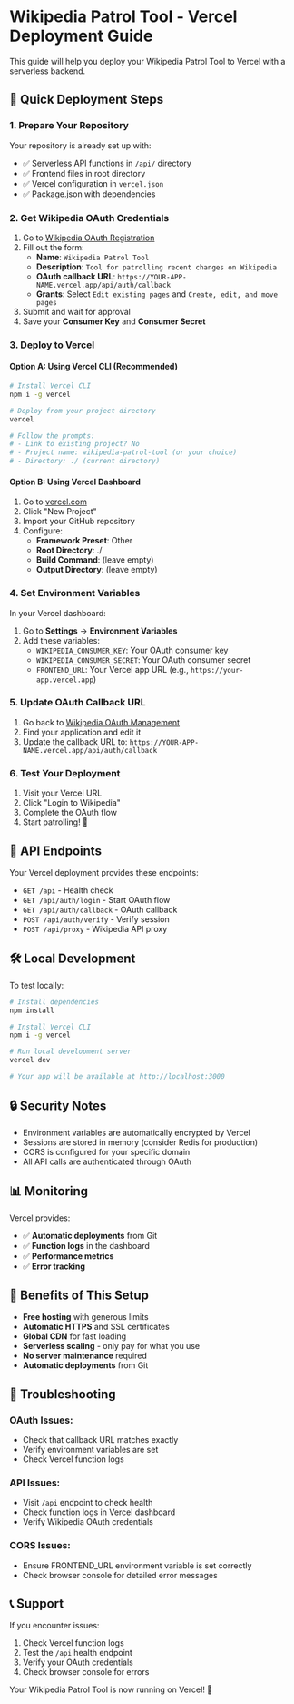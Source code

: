 # Wikipedia Patrol Tool - Vercel Deployment Guide

This guide will help you deploy your Wikipedia Patrol Tool to Vercel with a serverless backend.

## 🚀 Quick Deployment Steps

### 1. **Prepare Your Repository**
Your repository is already set up with:
- ✅ Serverless API functions in `/api/` directory
- ✅ Frontend files in root directory
- ✅ Vercel configuration in `vercel.json`
- ✅ Package.json with dependencies

### 2. **Get Wikipedia OAuth Credentials**
1. Go to [Wikipedia OAuth Registration](https://meta.wikimedia.org/wiki/Special:OAuthConsumerRegistration/propose)
2. Fill out the form:
   - **Name**: `Wikipedia Patrol Tool`
   - **Description**: `Tool for patrolling recent changes on Wikipedia`
   - **OAuth callback URL**: `https://YOUR-APP-NAME.vercel.app/api/auth/callback`
   - **Grants**: Select `Edit existing pages` and `Create, edit, and move pages`
3. Submit and wait for approval
4. Save your **Consumer Key** and **Consumer Secret**

### 3. **Deploy to Vercel**

#### Option A: Using Vercel CLI (Recommended)
```bash
# Install Vercel CLI
npm i -g vercel

# Deploy from your project directory
vercel

# Follow the prompts:
# - Link to existing project? No
# - Project name: wikipedia-patrol-tool (or your choice)
# - Directory: ./ (current directory)
```

#### Option B: Using Vercel Dashboard
1. Go to [vercel.com](https://vercel.com)
2. Click "New Project"
3. Import your GitHub repository
4. Configure:
   - **Framework Preset**: Other
   - **Root Directory**: ./
   - **Build Command**: (leave empty)
   - **Output Directory**: (leave empty)

### 4. **Set Environment Variables**
In your Vercel dashboard:
1. Go to **Settings** → **Environment Variables**
2. Add these variables:
   - `WIKIPEDIA_CONSUMER_KEY`: Your OAuth consumer key
   - `WIKIPEDIA_CONSUMER_SECRET`: Your OAuth consumer secret
   - `FRONTEND_URL`: Your Vercel app URL (e.g., `https://your-app.vercel.app`)

### 5. **Update OAuth Callback URL**
1. Go back to [Wikipedia OAuth Management](https://meta.wikimedia.org/wiki/Special:OAuthListConsumers)
2. Find your application and edit it
3. Update the callback URL to: `https://YOUR-APP-NAME.vercel.app/api/auth/callback`

### 6. **Test Your Deployment**
1. Visit your Vercel URL
2. Click "Login to Wikipedia"
3. Complete the OAuth flow
4. Start patrolling! 🎉

## 🔧 **API Endpoints**

Your Vercel deployment provides these endpoints:

- `GET /api` - Health check
- `GET /api/auth/login` - Start OAuth flow
- `GET /api/auth/callback` - OAuth callback
- `POST /api/auth/verify` - Verify session
- `POST /api/proxy` - Wikipedia API proxy

## 🛠️ **Local Development**

To test locally:

```bash
# Install dependencies
npm install

# Install Vercel CLI
npm i -g vercel

# Run local development server
vercel dev

# Your app will be available at http://localhost:3000
```

## 🔒 **Security Notes**

- Environment variables are automatically encrypted by Vercel
- Sessions are stored in memory (consider Redis for production)
- CORS is configured for your specific domain
- All API calls are authenticated through OAuth

## 📊 **Monitoring**

Vercel provides:
- ✅ **Automatic deployments** from Git
- ✅ **Function logs** in the dashboard
- ✅ **Performance metrics**
- ✅ **Error tracking**

## 🎯 **Benefits of This Setup**

- **Free hosting** with generous limits
- **Automatic HTTPS** and SSL certificates
- **Global CDN** for fast loading
- **Serverless scaling** - only pay for what you use
- **No server maintenance** required
- **Automatic deployments** from Git

## 🚨 **Troubleshooting**

### OAuth Issues:
- Check that callback URL matches exactly
- Verify environment variables are set
- Check Vercel function logs

### API Issues:
- Visit `/api` endpoint to check health
- Check function logs in Vercel dashboard
- Verify Wikipedia OAuth credentials

### CORS Issues:
- Ensure FRONTEND_URL environment variable is set correctly
- Check browser console for detailed error messages

## 📞 **Support**

If you encounter issues:
1. Check Vercel function logs
2. Test the `/api` health endpoint
3. Verify your OAuth credentials
4. Check browser console for errors

Your Wikipedia Patrol Tool is now running on Vercel! 🎉 
